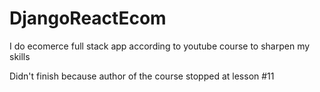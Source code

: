 # DjangoReactEcom
I do ecomerce full stack app according to youtube course to sharpen my skills

Didn't finish because author of the course stopped at lesson #11
